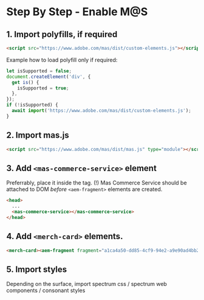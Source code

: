 # Step By Step - Enable M@S

## 1. Import polyfills, if required
```html
<script src="https://www.adobe.com/mas/dist/custom-elements.js"></script>
```
Example how to load polyfill only if required:
```js
let isSupported = false;
document.createElement('div', {
  get is() {
    isSupported = true;
  },
});
if (!isSupported) {
  await import('https://www.adobe.com/mas/dist/custom-elements.js');
}
```

## 2. Import mas.js
```html
<script src="https://www.adobe.com/mas/dist/mas.js" type="module"></script>
```

## 3. Add `<mas-commerce-service>` element
Preferrably, place it inside the <head> tag. 
(!) Mas Commerce Service should be attached to DOM *before* `<aem-fragment>` elements are created.
```html
<head>
  ...
  <mas-commerce-service></mas-commerce-service>
</head>  
```

## 4. Add `<merch-card>` elements.
```html
<merch-card><aem-fragment fragment="a1ca4a50-dd85-4cf9-94e2-a9e90ad4bb27"></aem-fragment></merch-card>
```

## 5. Import styles
Depending on the surface, import spectrum css / spectrum web components / consonant styles

 
